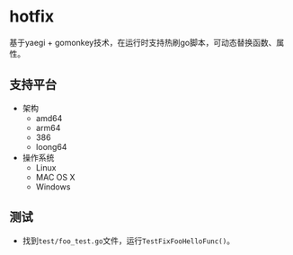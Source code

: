 # hotfix
基于yaegi + gomonkey技术，在运行时支持热刷go脚本，可动态替换函数、属性。

## 支持平台
- 架构
  - amd64
  - arm64
  - 386
  - loong64
- 操作系统
  - Linux
  - MAC OS X
  - Windows

## 测试
- 找到`test/foo_test.go`文件，运行`TestFixFooHelloFunc()`。
